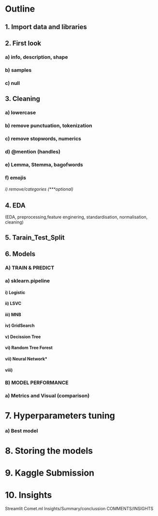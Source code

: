 # Outline

## 1. Import data and libraries
## 2. First look
### a) info, description, shape
### b) samples
### c) null
## 3. Cleaning
### a) lowercase
### b) remove punctuation, tokenization
### c) remove stopwords, numerics
### d) @mention (handles)
### e) Lemma, Stemma, bagofwords
### f) emojis
###### i) remove/categories (***optional)
## 4. EDA
(EDA, preprocessing,feature enginering, standardisation, normalisation, cleaning)

## 5. Tarain_Test_Split

## 6. Models
### A) TRAIN & PREDICT
### a) sklearn.pipeline
#### i) Logistic
#### ii) LSVC
#### iii) MNB
#### iv) GridSearch
#### v) Decission Tree
#### vi) Random Tree Forest
#### vii) Neural Network*
#### viii) 
### B) MODEL PERFORMANCE
### a) Metrics and Visual (comparison)


# 7. Hyperparameters tuning
### a) Best model

# 8. Storing the models

# 9. Kaggle Submission

# 10. Insights



Streamlit
Comet.ml
Insights/Summary/conclussion
COMMENTS/INSIGHTS